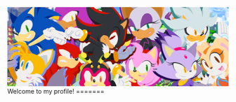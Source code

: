 <picture>
 <source media="(prefers-color-scheme: dark)" srcset="Sonic team.jpg">
 <source media="(prefers-color-scheme: light)" srcset="Sonic team.jpg">
 <img alt="Sonic" src="Sonic team.jpg">
</picture>
Welcome to my profile!
=======
<!--
**Frees-Ling/Frees-Ling** is a ✨ _special_ ✨ repository because its `README.md` (this file) appears on your GitHub profile.

Here are some ideas to get you started:

- 🔭 I’m currently working on ...
- 🌱 I’m currently learning ...
- 👯 I’m looking to collaborate on ...
- 🤔 I’m looking for help with ...
- 💬 Ask me about ...
- 📫 How to reach me: ...
- 😄 Pronouns: ...
- ⚡ Fun fact: ...
-->
